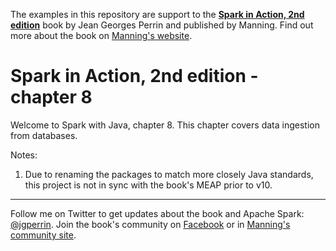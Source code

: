 The examples in this repository are support to the **[Spark in Action, 2nd edition](http://jgp.net/sia)** book by Jean Georges Perrin and published by Manning. Find out more about the book on [Manning's website](http://jgp.net/sia).

# Spark in Action, 2nd edition - chapter 8

Welcome to Spark with Java, chapter 8. This chapter covers data ingestion from databases.

Notes: 
 1. Due to renaming the packages to match more closely Java standards, this project is not in sync with the book's MEAP prior to v10.

---

Follow me on Twitter to get updates about the book and Apache Spark: [@jgperrin](https://twitter.com/jgperrin). Join the book's community on [Facebook](https://www.facebook.com/SparkWithJava/) or in [Manning's community site](https://forums.manning.com/forums/spark-in-action-second-edition?a_aid=jgp).
